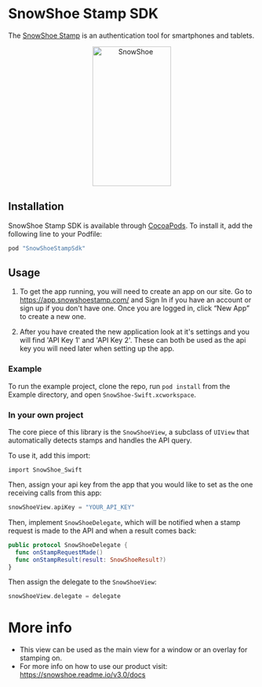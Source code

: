 # SnowShoe Stamp SDK

The [SnowShoe Stamp](http://www.snowshoestamp.com) is an authentication tool for smartphones and tablets.

<p align="center" >
  <img src="https://beta.snowshoestamp.com/static/api/img/stamp.gif" alt="SnowShoe" title="SnowShoe" width="160" height="284">
</p>

## Installation

SnowShoe Stamp SDK is available through [CocoaPods](http://cocoapods.org). To install
it, add the following line to your Podfile:

```ruby
pod "SnowShoeStampSdk"
```

## Usage

1. To get the app running, you will need to create an app on our site. Go to https://app.snowshoestamp.com/ and Sign In if you have an account or sign up if you don't have one. Once you are logged in, click “New App” to create a new one.

2. After you have created the new application look at it's settings and you will find 'API Key 1' and 'API Key 2'. These can both be used as the api key you will need later when setting up the app.

### Example

To run the example project, clone the repo, run `pod install` from the Example directory, and open `SnowShoe-Swift.xcworkspace`.

### In your own project

The core piece of this library is the `SnowShoeView`, a subclass of `UIView` that automatically detects stamps and handles the API query.

To use it, add this import:

`import SnowShoe_Swift`

Then, assign your api key from the app that you would like to set as the one receiving calls from this app:

```swift
snowShoeView.apiKey = "YOUR_API_KEY"
```

Then, implement `SnowShoeDelegate`, which will be notified when a stamp request is made to the API and when a result comes back:

```swift
public protocol SnowShoeDelegate {
  func onStampRequestMade()
  func onStampResult(result: SnowShoeResult?)
}
```

Then assign the delegate to the `SnowShoeView`:

```swift
snowShoeView.delegate = delegate
```

# More info

- This view can be used as the main view for a window or an overlay for stamping on.
- For more info on how to use our product visit: 
    https://snowshoe.readme.io/v3.0/docs
